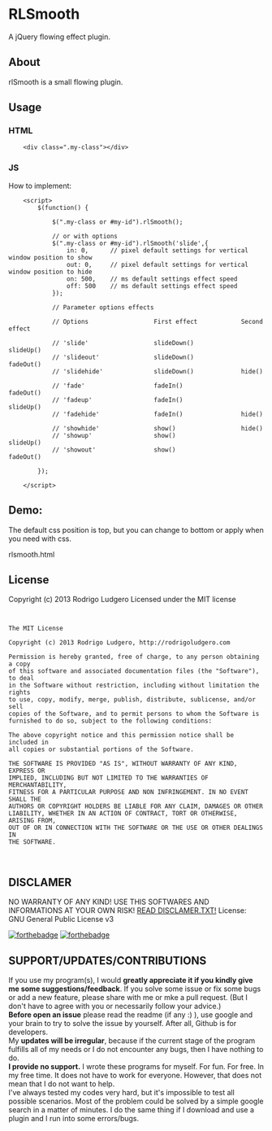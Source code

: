 RLSmooth
========

A jQuery flowing effect plugin.

<h2>About</h2>

<p>rlSmooth is a small flowing plugin.</p>

<h2>Usage</h2>

<h3>HTML</h3>

		<div class=".my-class"></div>

<h3>JS</h3>

<p>How to implement:</p>

		<script>
			$(function() {

				$(".my-class or #my-id").rlSmooth();

				// or with options
				$(".my-class or #my-id").rlSmooth('slide',{
					in: 0, 		// pixel default settings for vertical window position to show
					out: 0,     // pixel default settings for vertical window position to hide
					on: 500, 	// ms default settings effect speed
					off: 500 	// ms default settings effect speed
				});

				// Parameter options effects

				// Options     				First effect 			Second effect

				// 'slide'     				slideDown()  			slideUp()
				// 'slideout'  				slideDown()  			fadeOut()
				// 'slidehide' 				slideDown()  			hide()

				// 'fade'      				fadeIn()     			fadeOut()
				// 'fadeup'    				fadeIn()     			slideUp()
				// 'fadehide'  				fadeIn()     			hide()

				// 'showhide'  				show()       			hide()
				// 'showup'    				show()       			slideUp()
				// 'showout'   				show()       			fadeOut()

			});

		</script>

<h2>Demo:</h2>

<p>The default css position is top, but you can change to bottom or apply when you need with css.</p>

<p>rlsmooth.html</p>

<h2>License</h2>
<p>Copyright (c) 2013 Rodrigo Ludgero Licensed under the MIT license</p>

<pre>
<code>

The MIT License

Copyright (c) 2013 Rodrigo Ludgero, http://rodrigoludgero.com

Permission is hereby granted, free of charge, to any person obtaining a copy
of this software and associated documentation files (the "Software"), to deal
in the Software without restriction, including without limitation the rights
to use, copy, modify, merge, publish, distribute, sublicense, and/or sell
copies of the Software, and to permit persons to whom the Software is
furnished to do so, subject to the following conditions:

The above copyright notice and this permission notice shall be included in
all copies or substantial portions of the Software.

THE SOFTWARE IS PROVIDED "AS IS", WITHOUT WARRANTY OF ANY KIND, EXPRESS OR
IMPLIED, INCLUDING BUT NOT LIMITED TO THE WARRANTIES OF MERCHANTABILITY,
FITNESS FOR A PARTICULAR PURPOSE AND NON INFRINGEMENT. IN NO EVENT SHALL THE
AUTHORS OR COPYRIGHT HOLDERS BE LIABLE FOR ANY CLAIM, DAMAGES OR OTHER
LIABILITY, WHETHER IN AN ACTION OF CONTRACT, TORT OR OTHERWISE, ARISING FROM,
OUT OF OR IN CONNECTION WITH THE SOFTWARE OR THE USE OR OTHER DEALINGS IN
THE SOFTWARE.

</code>
</pre>

## DISCLAMER

NO WARRANTY OF ANY KIND! USE THIS SOFTWARES AND INFORMATIONS AT YOUR OWN RISK!
[READ DISCLAMER.TXT!](https://www.joeszalai.org/disclaimer/)
License: GNU General Public License v3

[![forthebadge](http://forthebadge.com/images/badges/built-by-developers.svg)](http://forthebadge.com) [![forthebadge](http://forthebadge.com/images/badges/for-you.svg)](http://forthebadge.com)

SUPPORT/UPDATES/CONTRIBUTIONS
-----------------------------

If you use my program(s), I would **greatly appreciate it if you kindly give me some suggestions/feedback**. If you solve some issue or fix some bugs or add a new feature, please share with me or mke a pull request. (But I don't have to agree with you or necessarily follow your advice.)<br/>
**Before open an issue** please read the readme (if any :) ), use google and your brain to try to solve the issue by yourself. After all, Github is for developers.<br/>
My **updates will be irregular**, because if the current stage of the program fulfills all of my needs or I do not encounter any bugs, then I have nothing to do.<br/>
**I provide no support.** I wrote these programs for myself. For fun. For free. In my free time. It does not have to work for everyone. However, that does not mean that I do not want to help.<br/>
I've always tested my codes very hard, but it's impossible to test all possible scenarios. Most of the problem could be solved by a simple google search in a matter of minutes. I do the same thing if I download and use a plugin and I run into some errors/bugs.
